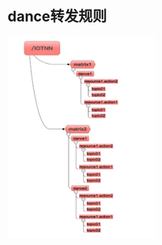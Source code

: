 # dance转发规则
<img src="https://github.com/IvoryRaptor/InvoryRaptor/blob/master/resource/zk-dance.jpg" alt="zk-dance" title="zk-dance" width="294" height="404" />
